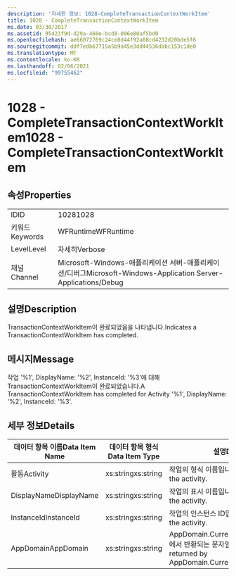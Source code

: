 ```yaml
---
description: '자세한 정보: 1028-CompleteTransactionContextWorkItem'
title: 1028 - CompleteTransactionContextWorkItem
ms.date: 03/30/2017
ms.assetid: 95423f9d-d29a-460e-bcd8-096e80af5bd0
ms.openlocfilehash: ae66072769c24ce8d44f92a88cd4232d20bde5f6
ms.sourcegitcommit: ddf7edb67715a5b9a45e3dd44536dabc153c1de0
ms.translationtype: MT
ms.contentlocale: ko-KR
ms.lasthandoff: 02/06/2021
ms.locfileid: "99755462"
---
```

# <a name="1028---completetransactioncontextworkitem"></a><span data-ttu-id="0efeb-103">1028 - CompleteTransactionContextWorkItem</span><span class="sxs-lookup"><span data-stu-id="0efeb-103">1028 - CompleteTransactionContextWorkItem</span></span>

## <a name="properties"></a><span data-ttu-id="0efeb-104">속성</span><span class="sxs-lookup"><span data-stu-id="0efeb-104">Properties</span></span>  
  
|||  
|-|-|  
|<span data-ttu-id="0efeb-105">ID</span><span class="sxs-lookup"><span data-stu-id="0efeb-105">ID</span></span>|<span data-ttu-id="0efeb-106">1028</span><span class="sxs-lookup"><span data-stu-id="0efeb-106">1028</span></span>|  
|<span data-ttu-id="0efeb-107">키워드</span><span class="sxs-lookup"><span data-stu-id="0efeb-107">Keywords</span></span>|<span data-ttu-id="0efeb-108">WFRuntime</span><span class="sxs-lookup"><span data-stu-id="0efeb-108">WFRuntime</span></span>|  
|<span data-ttu-id="0efeb-109">Level</span><span class="sxs-lookup"><span data-stu-id="0efeb-109">Level</span></span>|<span data-ttu-id="0efeb-110">자세히</span><span class="sxs-lookup"><span data-stu-id="0efeb-110">Verbose</span></span>|  
|<span data-ttu-id="0efeb-111">채널</span><span class="sxs-lookup"><span data-stu-id="0efeb-111">Channel</span></span>|<span data-ttu-id="0efeb-112">Microsoft-Windows-애플리케이션 서버-애플리케이션/디버그</span><span class="sxs-lookup"><span data-stu-id="0efeb-112">Microsoft-Windows-Application Server-Applications/Debug</span></span>|  
  
## <a name="description"></a><span data-ttu-id="0efeb-113">설명</span><span class="sxs-lookup"><span data-stu-id="0efeb-113">Description</span></span>  

 <span data-ttu-id="0efeb-114">TransactionContextWorkItem이 완료되었음을 나타냅니다.</span><span class="sxs-lookup"><span data-stu-id="0efeb-114">Indicates a TransactionContextWorkItem has completed.</span></span>  
  
## <a name="message"></a><span data-ttu-id="0efeb-115">메시지</span><span class="sxs-lookup"><span data-stu-id="0efeb-115">Message</span></span>  

 <span data-ttu-id="0efeb-116">작업 '%1', DisplayName: '%2', InstanceId: '%3'에 대해 TransactionContextWorkItem이 완료되었습니다.</span><span class="sxs-lookup"><span data-stu-id="0efeb-116">A TransactionContextWorkItem has completed for Activity '%1', DisplayName: '%2', InstanceId: '%3'.</span></span>  
  
## <a name="details"></a><span data-ttu-id="0efeb-117">세부 정보</span><span class="sxs-lookup"><span data-stu-id="0efeb-117">Details</span></span>  
  
|<span data-ttu-id="0efeb-118">데이터 항목 이름</span><span class="sxs-lookup"><span data-stu-id="0efeb-118">Data Item Name</span></span>|<span data-ttu-id="0efeb-119">데이터 항목 형식</span><span class="sxs-lookup"><span data-stu-id="0efeb-119">Data Item Type</span></span>|<span data-ttu-id="0efeb-120">설명</span><span class="sxs-lookup"><span data-stu-id="0efeb-120">Description</span></span>|  
|--------------------|--------------------|-----------------|  
|<span data-ttu-id="0efeb-121">활동</span><span class="sxs-lookup"><span data-stu-id="0efeb-121">Activity</span></span>|<span data-ttu-id="0efeb-122">xs:string</span><span class="sxs-lookup"><span data-stu-id="0efeb-122">xs:string</span></span>|<span data-ttu-id="0efeb-123">작업의 형식 이름입니다.</span><span class="sxs-lookup"><span data-stu-id="0efeb-123">The type name of the activity.</span></span>|  
|<span data-ttu-id="0efeb-124">DisplayName</span><span class="sxs-lookup"><span data-stu-id="0efeb-124">DisplayName</span></span>|<span data-ttu-id="0efeb-125">xs:string</span><span class="sxs-lookup"><span data-stu-id="0efeb-125">xs:string</span></span>|<span data-ttu-id="0efeb-126">작업의 표시 이름입니다.</span><span class="sxs-lookup"><span data-stu-id="0efeb-126">The display name of the activity.</span></span>|  
|<span data-ttu-id="0efeb-127">InstanceId</span><span class="sxs-lookup"><span data-stu-id="0efeb-127">InstanceId</span></span>|<span data-ttu-id="0efeb-128">xs:string</span><span class="sxs-lookup"><span data-stu-id="0efeb-128">xs:string</span></span>|<span data-ttu-id="0efeb-129">작업의 인스턴스 ID입니다.</span><span class="sxs-lookup"><span data-stu-id="0efeb-129">The instance id of the activity.</span></span>|  
|<span data-ttu-id="0efeb-130">AppDomain</span><span class="sxs-lookup"><span data-stu-id="0efeb-130">AppDomain</span></span>|<span data-ttu-id="0efeb-131">xs:string</span><span class="sxs-lookup"><span data-stu-id="0efeb-131">xs:string</span></span>|<span data-ttu-id="0efeb-132">AppDomain.CurrentDomain.FriendlyName에서 반환되는 문자열입니다.</span><span class="sxs-lookup"><span data-stu-id="0efeb-132">The string returned by AppDomain.CurrentDomain.FriendlyName.</span></span>|
